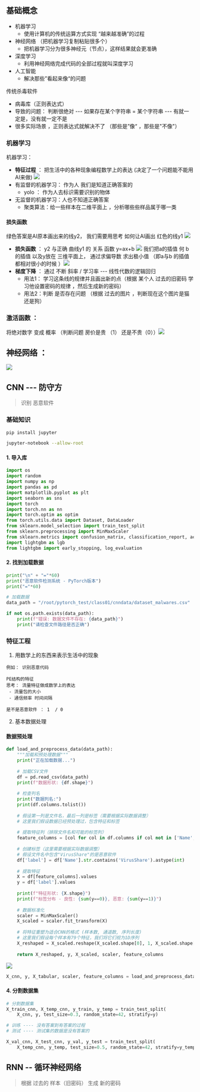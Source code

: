 
## 基础概念

- 机器学习
	- 使用计算机的传统运算方式实现 “越来越准确”的过程
- 神经网络 （把机器学习复制粘贴很多个）
	- 把机器学习分为很多神经元（节点），这样结果就会更准确
- 深度学习
	- 利用神经网络完成代码的全部过程就叫深度学习
- 人工智能
	- 解决那些”看起来像“的问题


传统杀毒软件
- 病毒库（正则表达式）
- 导致的问题： 判断很绝对 --- 如果存在某个字符串 = 某个字符串 --- 有就一定是，没有就一定不是
- 很多实际场景 ，正则表达式就解决不了 （那些是”像“ ，那些是"不像"）

### 机器学习
机器学习：
- **特征过程** ： 把生活中的各种现象编程数学上的表达 (决定了一个问题能不能用AI来做) ![](media/Pasted%20image%2020251028160146.png)  
- 有监督的机器学习： 作为人 我们是知道正确答案的
	- yolo ： 作为人去标识需要识别的物体
- 无监督的机器学习：人也不知道正确答案
	- 聚类算法：给一些样本在二维平面上 ，分析哪些些样品属于哪一类



#### 损失函数

 绿色答案是AI原本画出来的线y2， 我们需要用思考 如何让AI画出 红色的线y1      ![](media/Pasted%20image%2020251028160757.png) 
 -  **损失函数** ： y2 与正确 曲线y1 的 关系 函数 y=ax+b ![](media/Pasted%20image%2020251028160840.png)
 我们把a的插值 何 b的插值 以及y放在 三维平面上， 通过求偏导数 求出极小值 （即a与b 的插值 都相对很小的时候 ）![](media/Pasted%20image%2020251028161037.png)  
- **梯度下降** ： 通过 不断 斜率 / 学习率      --- 线性代数的逻辑回归
	- 用法1： 学习这条线的规律并且画出新的点（根据 某个人 过去的旧密码  学习他设置密码的规律 ，然后生成新的密码）
	- 用法2：判断 是否存在问题 （根据 过去的图片 ，判断现在这个图片是猫还是狗）




### **激活函数** ：
将绝对数字 变成 概率 （判断问题   房价是贵 （1） 还是不贵（0））![](media/Pasted%20image%2020251028172830.png)  


## 神经网络 ：
![](media/Pasted%20image%2020251028173032.png)  



## CNN    --- 防守方 
> 识别 恶意软件 
### 基础知识

```bash
pip install jupyter

jupyter-notebook --allow-root
```

#### 1. 导入库
```python
import os
import random
import numpy as np
import pandas as pd
import matplotlib.pyplot as plt
import seaborn as sns
import torch
import torch.nn as nn
import torch.optim as optim
from torch.utils.data import Dataset, DataLoader
from sklearn.model_selection import train_test_split
from sklearn.preprocessing import MinMaxScaler
from sklearn.metrics import confusion_matrix, classification_report, accuracy_score, precision_recall_fscore_support, roc_auc_score
import lightgbm as lgb
from lightgbm import early_stopping, log_evaluation
```


#### 2. 找到加载数据
```python
print("\n" + "="*60)
print("恶意软件检测系统 - PyTorch版本")
print("="*60)

# 加载数据
data_path = "/root/pytorch_test/class01/cnndata/dataset_malwares.csv"

if not os.path.exists(data_path):
    print(f"错误: 数据文件不存在: {data_path}")
    print("请检查文件路径是否正确")
```

### 特征工程
1. 用数学上的东西来表示生活中的现象
```
例如： 识别恶意代码

PE结构的特征
思考： 流量特征做成数学上的表达
 - 流量包的大小
 - 通信频率 时间间隔

是不是恶意软件 ： 1  / 0
```

2. 基本数据处理


#### 数据预处理
```python
def load_and_preprocess_data(data_path):
    """加载和预处理数据"""
    print("正在加载数据...")
    
    # 加载CSV文件
    df = pd.read_csv(data_path)
    print(f"数据形状: {df.shape}")
    
    # 检查列名
    print("数据列名:")
    print(df.columns.tolist())
    
    # 假设第一列是文件名，最后一列是标签（需要根据实际数据调整）
    # 这里我们假设数据已经预处理过，包含特征和标签
    
    # 提取特征列（排除文件名和可能的标签列）
    feature_columns = [col for col in df.columns if col not in ['Name', 'label']]
    
    # 创建标签（这里需要根据实际数据调整）
    # 假设文件名中包含"VirusShare"的是恶意软件
    df['label'] = df['Name'].str.contains('VirusShare').astype(int)
    
    # 提取特征
    X = df[feature_columns].values
    y = df['label'].values
    
    print(f"特征形状: {X.shape}")
    print(f"标签分布 - 良性: {sum(y==0)}, 恶意: {sum(y==1)}")
    
    # 数据标准化
    scaler = MinMaxScaler()
    X_scaled = scaler.fit_transform(X)
    
    # 将特征重塑为适合CNN的格式 (样本数, 通道数, 序列长度)
    # 这里我们假设每个样本有79个特征，我们将它们视为1D序列
    X_reshaped = X_scaled.reshape(X_scaled.shape[0], 1, X_scaled.shape[1])
    
    return X_reshaped, y, X_scaled, scaler, feature_columns
```
![](media/Pasted%20image%2020251028214355.png)  

```python
X_cnn, y, X_tabular, scaler, feature_columns = load_and_preprocess_data(data_path)
```


#### 4. 分割数据集
```python
# 分割数据集
X_train_cnn, X_temp_cnn, y_train, y_temp = train_test_split(
    X_cnn, y, test_size=0.3, random_state=42, stratify=y)

# 训练 ---- 没有答案到有答案的过程
# 测试 ---- 测试集的数据是没有答案的 

X_val_cnn, X_test_cnn, y_val, y_test = train_test_split(
    X_temp_cnn, y_temp, test_size=0.5, random_state=42, stratify=y_temp)
```


## RNN -- 循环神经网络
> 根据 过去的 样本（旧密码） 生成 新的密码 